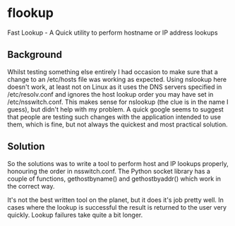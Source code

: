 flookup
=======

Fast Lookup - A Quick utility to perform hostname or IP address lookups

Background
----------
Whilst testing something else entirely I had occasion to make sure that a change to an /etc/hosts file was working as expected. Using nslookup here doesn't work, at least not on Linux as it uses the DNS servers specified in /etc/resolv.conf and ignores the host lookup order you may have set in /etc/nsswitch.conf. This makes sense for nslookup (the clue is in the name I guess), but didn't help with my problem. A quick google seems to suggest that people are testing such changes with the application intended to use them, which is fine, but not always the quickest and most practical solution.

Solution
--------
So the solutions was to write a tool to perform host and IP lookups properly, honouring the order in nsswitch.conf. The Python socket library has a couple of functions, gethostbyname() and gethostbyaddr() which work in the correct way.

It's not the best written tool on the planet, but it does it's job pretty well. In cases where the lookup is successful the result is returned to the user very quickly. Lookup failures take quite a bit longer.
